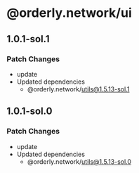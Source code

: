 # @orderly.network/ui

## 1.0.1-sol.1

### Patch Changes

- update
- Updated dependencies
  - @orderly.network/utils@1.5.13-sol.1

## 1.0.1-sol.0

### Patch Changes

- update
- Updated dependencies
  - @orderly.network/utils@1.5.13-sol.0
